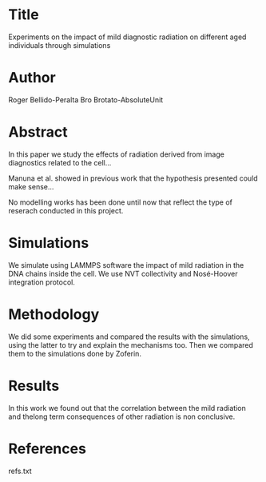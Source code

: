 # Title
Experiments on the impact of mild diagnostic radiation on different aged individuals through simulations

# Author
Roger Bellido-Peralta
Bro Brotato-AbsoluteUnit

# Abstract
In this paper we study the effects of radiation derived from image diagnostics related to the cell...

Manuna et al. showed in previous work that the hypothesis presented could make sense...

No modelling works has been done until now that reflect the type of reserach conducted in this project.

# Simulations
We simulate using LAMMPS software the impact of mild radiation in the DNA chains inside the cell. We use NVT collectivity and Nosé-Hoover integration protocol.

# Methodology
We did some experiments and compared the results with the simulations, using the latter to try and explain the mechanisms too. Then we compared them to the simulations done by Zoferin. 

# Results
In this work we found out that the correlation between the mild radiation and thelong term consequences of other radiation is non conclusive. 

# References
refs.txt

